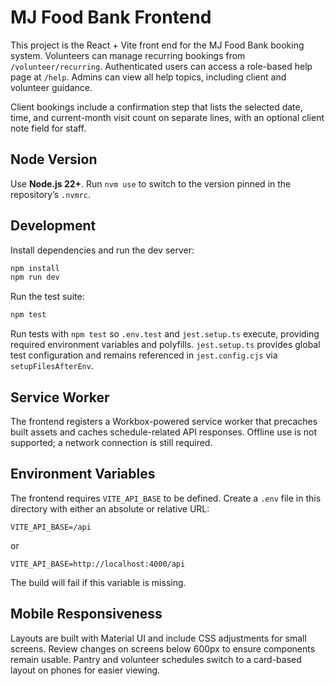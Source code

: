 # MJ Food Bank Frontend

This project is the React + Vite front end for the MJ Food Bank booking system. Volunteers can manage recurring bookings from `/volunteer/recurring`.
Authenticated users can access a role-based help page at `/help`. Admins can view all help topics, including client and volunteer guidance.

Client bookings include a confirmation step that lists the selected date, time, and current-month visit count on separate lines, with an optional client note field for staff.

## Node Version

Use **Node.js 22+**. Run `nvm use` to switch to the version pinned in the repository’s `.nvmrc`.

## Development

Install dependencies and run the dev server:

```bash
npm install
npm run dev
```

Run the test suite:

```bash
npm test
```

Run tests with `npm test` so `.env.test` and `jest.setup.ts` execute, providing required environment variables and polyfills.
`jest.setup.ts` provides global test configuration and remains referenced in `jest.config.cjs` via `setupFilesAfterEnv`.

## Service Worker

The frontend registers a Workbox-powered service worker that precaches built assets and caches schedule-related API responses. Offline use is not supported; a network connection is still required.

## Environment Variables

The frontend requires `VITE_API_BASE` to be defined. Create a `.env` file in this directory with either an absolute or relative URL:

```
VITE_API_BASE=/api
```

or

```
VITE_API_BASE=http://localhost:4000/api
```

The build will fail if this variable is missing.

## Mobile Responsiveness

Layouts are built with Material UI and include CSS adjustments for small screens. Review changes on screens below 600px to ensure components remain usable.
Pantry and volunteer schedules switch to a card-based layout on phones for easier viewing.
